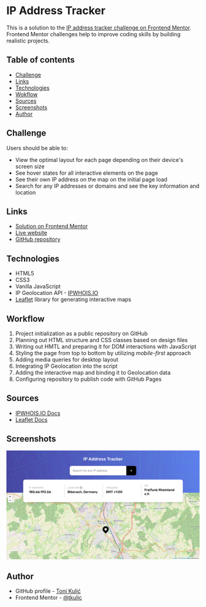 # IP Address Tracker

This is a solution to the [IP address tracker challenge on Frontend Mentor](https://www.frontendmentor.io/challenges/ip-address-tracker-I8-0yYAH0). Frontend Mentor challenges help to improve coding skills by building realistic projects.

## Table of contents

-   [Challenge](#challenge)
-   [Links](#links)
-   [Technologies](#technologies)
-   [Wokflow](#workflow)
-   [Sources](#sources)
-   [Screenshots](#screenshots)
-   [Author](#author)

## Challenge

Users should be able to:

-   View the optimal layout for each page depending on their device's screen size
-   See hover states for all interactive elements on the page
-   See their own IP address on the map on the initial page load
-   Search for any IP addresses or domains and see the key information and location

## Links

-   [Solution on Frontend Mentor](https://www.frontendmentor.io/solutions/react-scss-shrtcode-api-sessionstorage-clipboard-api-wbayhjxMP)
-   [Live website](https://tkulic.github.io/ip-address-tracker)
-   [GitHub repository](https://github.com/tkulic/ip-address-tracker)

## Technologies

-   HTML5
-   CSS3
-   Vanilla JavaScript
-   IP Geolocation API - [IPWHOIS.IO](https://ipwhois.io)
-   [Leaflet](https://leafletjs.com) library for generating interactive maps

## Workflow

1. Project initialization as a public repository on GitHub
2. Planning out HTML structure and CSS classes based on design files
3. Writing out HMTL and preparing it for DOM interactions with JavaScript
4. Styling the page from top to bottom by utilizing _mobile-first_ approach
5. Adding media queries for desktop layout
6. Integrating IP Geolocation into the script
7. Adding the interactive map and binding it to Geolocation data
8. Configuring repository to publish code with GitHub Pages

## Sources

-   [IPWHOIS.IO Docs](https://ipwhois.io/documentation#tabs-format)
-   [Leaflet Docs](https://leafletjs.com/reference-1.7.1.html)

## Screenshots

![Desktop layout](./screenshots/Screenshot_desktop.png)

## Author

-   GitHub profile - [Toni Kulić](https://github.com/tkulic)
-   Frontend Mentor - [@tkulic](https://www.frontendmentor.io/profile/tkulic)
